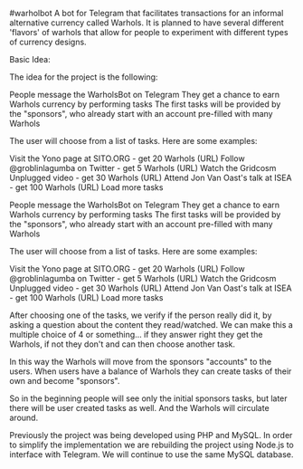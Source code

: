 #warholbot A bot for Telegram that facilitates transactions for an informal alternative currency called Warhols. It is planned to have several different 'flavors' of warhols that allow for people to experiment with different types of currency designs.

Basic Idea:

The idea for the project is the following:


People message the WarholsBot on Telegram
They get a chance to earn Warhols currency by performing tasks
The first tasks will be provided by the "sponsors", who already start with an account pre-filled with many Warhols

The user will choose from a list of tasks. Here are some examples:

Visit the Yono page at SITO.ORG - get 20 Warhols (URL)
Follow @groblinlagumba on Twitter - get 5 Warhols (URL)
Watch the Gridcosm Unplugged video - get 30 Warhols (URL)
Attend Jon Van Oast's talk at ISEA - get 100 Warhols (URL)
Load more tasks

People message the WarholsBot on Telegram
They get a chance to earn Warhols currency by performing tasks
The first tasks will be provided by the "sponsors", who already start with an account pre-filled with many Warhols

The user will choose from a list of tasks. Here are some examples:

Visit the Yono page at SITO.ORG - get 20 Warhols (URL)
Follow @groblinlagumba on Twitter - get 5 Warhols (URL)
Watch the Gridcosm Unplugged video - get 30 Warhols (URL)
Attend Jon Van Oast's talk at ISEA - get 100 Warhols (URL)
Load more tasks


After choosing one of the tasks, we verify if the person really did it, by asking a question about the content they read/watched. We can make this a multiple choice of 4 or something… if they answer right they get the Warhols, if not they don't and can then choose another task.

In this way the Warhols will move from the sponsors "accounts" to the users. When users have a balance of Warhols they can create tasks of their own and become "sponsors". 

So in the beginning people will see only the initial sponsors tasks, but later there will be user created tasks as well. And the Warhols will circulate around.

Previously the project was being developed using PHP and MySQL. In order to simplify the implementation we are rebuilding the project using Node.js to interface with Telegram. We will continue to use the same MySQL database.
